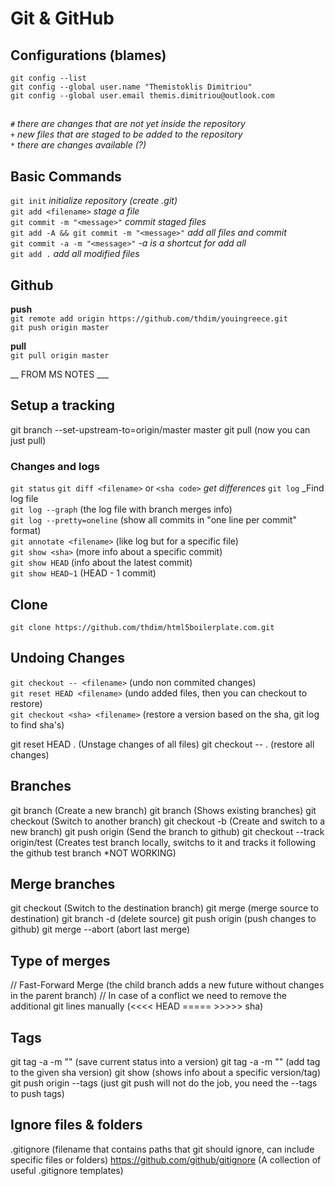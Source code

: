 # Git & GitHub

## Configurations (blames)

`git config --list`  
`git config --global user.name "Themistoklis Dimitriou"`  
`git config --global user.email themis.dimitriou@outlook.com`  

## 

`#` _there are changes that are not yet inside the repository_  
`+` _new files that are staged to be added to the repository_  
`*` _there are changes available (?)_  


## Basic Commands
`git init` _initialize repository (create .git)_  
`git add <filename>` _stage a file_  
`git commit -m "<message>"` _commit staged files_  
`git add -A && git commit -m "<message>"` _add all files and commit_  
`git commit -a -m "<message>"` _-a is a shortcut for add all_  
`git add .` _add all modified files_  

## Github
__push__  
`git remote add origin https://github.com/thdim/youingreece.git`  
`git push origin master`  

__pull__    
`git pull origin master`  


__ FROM MS NOTES ___

## Setup a tracking
git branch --set-upstream-to=origin/master master
git pull (now you can just pull)

### Changes and logs
`git status`
`git diff <filename>` or `<sha code>` _get differences_
`git log` _Find log file  
`git log --graph` (the log file with branch merges info)  
`git log --pretty=oneline` (show all commits in "one line per commit" format)  
`git annotate <filename>` (like log but for a specific file)  
`git show <sha>` (more info about a specific commit)  
`git show HEAD` (info about the latest commit)  
`git show HEAD~1` (HEAD - 1 commit)  

## Clone
`git clone https://github.com/thdim/html5boilerplate.com.git`  

## Undoing Changes  
`git checkout -- <filename>` (undo non commited changes)  
`git reset HEAD <filename>` (undo added files, then you can checkout to restore)  
`git checkout <sha> <filename>` (restore a version based on the sha, git log to find sha's)  

git reset HEAD . (Unstage changes of all files)
git checkout -- . (restore all changes)

## Branches
git branch <name> (Create a new branch)
git branch (Shows existing branches)
git checkout <branch-name> (Switch to another branch)
git checkout -b <branch-name> (Create and switch to a new branch)
git push origin <branch> (Send the branch to github)
git checkout --track origin/test (Creates test branch locally, switchs to it and tracks it following the github test branch *NOT WORKING)

## Merge branches
git checkout <branch> (Switch to the destination branch)
git merge <source-branch> <destination-branch> (merge source to destination)
git branch -d <source-branch> (delete source)
git push origin <source-branch> (push changes to github)
git merge --abort (abort last merge)

## Type of merges
// Fast-Forward Merge (the child branch adds a new future without changes in the parent branch)
// In case of a conflict we need to remove the additional git lines manually (<<<< HEAD ===== >>>>> sha)

## Tags
git tag -a <version> -m "<msg>" (save current status into a version)
git tag -a <version> <sha> -m "<msg>" (add tag to the given sha version)
git show <version> (shows info about a specific version/tag)
git push origin --tags (just git push will not do the job, you need the --tags to push tags)

## Ignore files & folders
.gitignore (filename that contains paths that git should ignore, can include specific files or folders)
https://github.com/github/gitignore (A collection of useful .gitignore templates)

